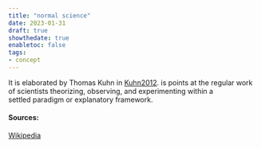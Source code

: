 ```yaml
---
title: "normal science"
date: 2023-01-31
draft: true
showthedate: true
enabletoc: false
tags:
- concept
---
```


It is elaborated by Thomas Kuhn in [Kuhn2012](reference/Kuhn2012.md). is points at the regular work of scientists theorizing, observing, and experimenting within a settled paradigm or explanatory framework. 


#### Sources: 
[Wikipedia](https://en.wikipedia.org/wiki/Normal_science)

